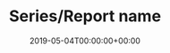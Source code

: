 ---
title: 'Series/Report name'
field: 'dcterms.isPartOf'
slug: 'dcterms-isPartOf'
description: 'A related resource in which the described resource is physically or logically included.'
required: False
policy: 'Free text.'
date: '2019-05-04T00:00:00+00:00'
---